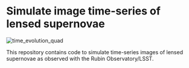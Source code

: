 # Simulate image time-series of lensed supernovae

![time_evolution_quad](https://user-images.githubusercontent.com/23623255/163186107-ae03896c-bf41-4992-a8ae-08e694a3a2b2.jpg)

This repository contains code to simulate time-series images of lensed supernovae as observed with the Rubin Observatory/LSST.

